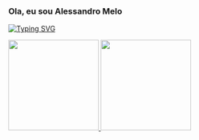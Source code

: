 ### Ola, eu sou Alessandro Melo

[![Typing SVG](https://readme-typing-svg.herokuapp.com?color=%232A258A&duration=4000&lines=Especialista+em+Sistema;Engenheiro+de+Dados;Oracle+Tuning)](https://git.io/typing-svg)
<div>
<a href="https://github.com/alessandromeloweb">
<img height="180em" src="https://github-readme-stats.vercel.app/api/top-langs/?username=alessandromeloweb&layout=compact&langs_count=7&theme=dark"/>
<img height="180em" src="https://github-readme-stats.vercel.app/api?username=alessandromeloweb&show_icons=true&theme=dark&include_all_commits=true&count_private=true"/>
</div>
